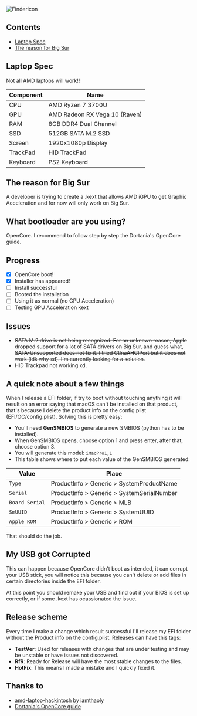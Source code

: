 ![Findericon](https://upload.wikimedia.org/wikipedia/commons/thumb/c/c9/Finder_Icon_macOS_Big_Sur.png/800px-Finder_Icon_macOS_Big_Sur.png)

## Contents
- [Laptop Spec](#laptop-spec)
- [The reason for Big Sur](#the-reason-for-big-sur)

## Laptop Spec
Not all AMD laptops will work!!

| Component | Name |
| --- | --- |
| CPU | AMD Ryzen 7 3700U |
| GPU | AMD Radeon RX Vega 10 (Raven) |
| RAM | 8GB DDR4 Dual Channel |
| SSD | 512GB SATA M.2 SSD |
| Screen | 1920x1080p Display |
| TrackPad | HID TrackPad |
| Keyboard | PS2 Keyboard |

## The reason for Big Sur
A developer is trying to create a .kext that allows AMD iGPU to get Graphic Acceleration and for now will only work on Big Sur.

## What bootloader are you using?
OpenCore. I recommend to follow step by step the Dortania's OpenCore guide.

## Progress
- [x] OpenCore boot!
- [x] Installer has appeared!
- [ ] Install successful
- [ ] Booted the installation
- [ ] Using it as normal (no GPU Acceleration)
- [ ] Testing GPU Acceleration kext

## Issues
- ~~SATA M.2 drive is not being recognized. For an unknown reason, Apple dropped support for a lot of SATA drivers on Big Sur, and guess what, SATA-Unsupported does not fix it. I tried CtlnaAHCIPort but it does not work (idk why xd).
I'm currently looking for a solution.~~
- HID Trackpad not working xd.

## A quick note about a few things
When I release a EFI folder, if try to boot without touching anything it will result on an error saying that macOS can't be installed on that product, that's because I delete the product info on the config.plist (EFI/OC/config.plist). Solving this is pretty easy:
- You'll need **GenSMBIOS** to generate a new SMBIOS (python has to be installed).
- When GenSMBIOS opens, choose option 1 and press enter, after that, choose option 3.
- You will generate this model: `iMacPro1,1`
- This table shows where to put each value of the GenSMBIOS generated:

| Value | Place |
| --- | --- |
| `Type` | ProductInfo > Generic > SystemProductName |
| `Serial` | ProductInfo > Generic > SystemSerialNumber |
| `Board Serial` | ProductInfo > Generic > MLB |
| `SmUUID` | ProductInfo > Generic > SystemUUID |
| `Apple ROM` | ProductInfo > Generic > ROM |

That should do the job.

## My USB got Corrupted
This can happen because OpenCore didn't boot as intended, it can corrupt your USB stick, you will notice this because you can't delete or add files in certain directories inside the EFI folder.

At this point you should remake your USB and find out if your BIOS is set up correctly, or if some .kext has ocassionated the issue.

## Release scheme
Every time I make a change which result successful I'll release my EFI folder without the Product info on the config.plist.
Releases can have this tags: 
- **TestVer**: Used for releases with changes that are under testing and may be unstable or have issues not discovered.
- **RfR**: Ready for Release will have the most stable changes to the files.
- **HotFix**: This means I made a mistake and I quickly fixed it.

## Thanks to
- [amd-laptop-hackintosh](https://github.com/iamthaoly/amd-laptop-hackintosh) by [iamthaoly](https://github.com/iamthaoly)
- [Dortania's OpenCore guide](https://dortania.github.io/OpenCore-Install-Guide/)
